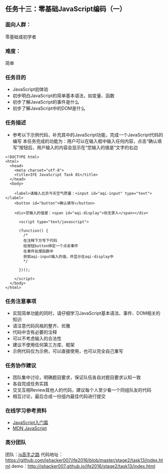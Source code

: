 ## 任务十三：零基础JavaScript编码（一）
### 面向人群：
零基础或初学者

### 难度：
简单

### 任务目的
* JavaScript初体验
* 初步明白JavaScript的简单基本语法，如变量、函数
* 初步了解JavaScript的事件是什么
* 初步了解JavaScript中的DOM是什么

### 任务描述
* 参考以下示例代码，补充其中的JavaScript功能，完成一个JavaScript代码的编写
本任务完成的功能为：用户可以在输入框中输入任何内容，点击“确认填写”按钮后，用户输入的内容会显示在“您输入的值是”文字的右边
```
<!DOCTYPE html>
<html>
  <head>
    <meta charset="utf-8">
    <title>IFE JavaScript Task 01</title>
  </head>
  <body>

    <label>请输入北京今天空气质量：<input id="aqi-input" type="text"></label>
    <button id="button">确认填写</button>

    <div>您输入的值是：<span id="aqi-display">尚无录入</span></div>

      <script type="text/javascript">

      (function() {
        /*  
        在注释下方写下代码
        给按钮button绑定一个点击事件
        在事件处理函数中
        获取aqi-input输入的值，并显示在aqi-display中
        */

      })();

    </script>
  </body>
</html>
```

### 任务注意事项
* 实现简单功能的同时，请仔细学习JavaScript基本语法、事件、DOM相关的知识
* 请注意代码风格的整齐、优雅
* 代码中含有必要的注释
* 可以不考虑输入的合法性
* 建议不使用任何第三方库、框架
* 示例代码仅为示例，可以直接使用，也可以完全自己重写

### 任务协作建议
* 团队集中讨论，明确题目要求，保证队伍各自对题目要求认知一致
* 各自完成任务实践
* 交叉互相Review其他人的代码，建议每个人至少看一个同组队友的代码
* 相互讨论，最后合成一份组内最佳代码进行提交

### 在线学习参考资料
* [JavaScript入门篇](http://www.imooc.com/view/36)
* [MDN JavaScript](https://developer.mozilla.org/en/docs/Web/JavaScript)

### 高分团队
团队：[js高手之路](http://ife.baidu.com/group/profile?groupId=2967)
代码地址：https://github.com/jshacker007/ife2016/blob/master/stage2/task13/index.html
demo：http://jshacker007.github.io/ife2016/stage2/task13/index.html